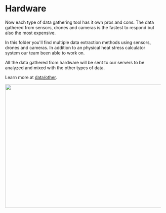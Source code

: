 # Hardware

Now each type of data gathering tool has it own pros and cons. The data gathered from sensors, drones and cameras is the fastest to respond but also the most expensive.

In this folder you'll find multiple data extraction methods using sensors, drones and cameras. In addition to an physical heat stress calculator system our team been able to work on.

All the data gathered from hardware will be sent to our servers to be analyzed and mixed with the other types of data.

Learn more at <a href="https://github.com/usmhic/Warmning/blob/main/data/hardware/other"> data/other</a>.

<p align="center">
  <img width="800" height="400" src="https://github.com/usmhic/Warmning/blob/main/res/img/img/sensor_prototype/sensor.png">
</p
